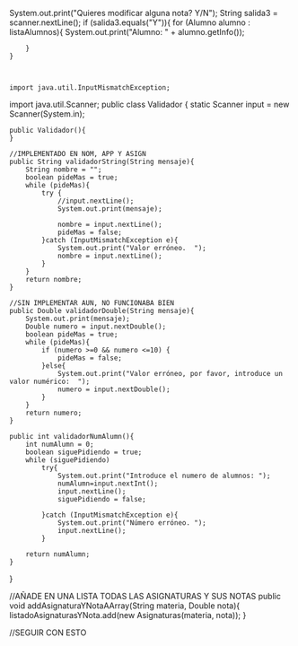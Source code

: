  System.out.print("Quieres modificar alguna nota? Y/N");
    String salida3 = scanner.nextLine();
    if (salida3.equals("Y")){
        for (Alumno alumno : listaAlumnos){
            System.out.print("Alumno: " + alumno.getInfo());
            

        }
    }



    import java.util.InputMismatchException;
import java.util.Scanner;
public class Validador {
    static Scanner input = new Scanner(System.in);
    
    public Validador(){
    }
    
    //IMPLEMENTADO EN NOM, APP Y ASIGN
    public String validadorString(String mensaje){
        String nombre = "";
        boolean pideMas = true;
        while (pideMas){
            try {
                //input.nextLine();
                System.out.print(mensaje);

                nombre = input.nextLine();
                pideMas = false;
            }catch (InputMismatchException e){
                System.out.print("Valor erróneo.  ");
                nombre = input.nextLine();
            }
        }
        return nombre;
    }

    //SIN IMPLEMENTAR AUN, NO FUNCIONABA BIEN
    public Double validadorDouble(String mensaje){
        System.out.print(mensaje);
        Double numero = input.nextDouble();
        boolean pideMas = true;
        while (pideMas){
            if (numero >=0 && numero <=10) {
                pideMas = false;
            }else{
                System.out.print("Valor erróneo, por favor, introduce un valor numérico:  ");
                numero = input.nextDouble();
            }
        }
        return numero;
    }

    public int validadorNumAlumn(){
        int numAlumn = 0;
        boolean siguePidiendo = true;
        while (siguePidiendo)
            try{
                System.out.print("Introduce el numero de alumnos: ");
                numAlumn=input.nextInt();
                input.nextLine();
                siguePidiendo = false;

            }catch (InputMismatchException e){
                System.out.print("Número erróneo. ");
                input.nextLine();
            }

        return numAlumn;
    }
}


//AÑADE EN UNA LISTA TODAS LAS ASIGNATURAS Y SUS NOTAS
    public void addAsignaturaYNotaAArray(String materia, Double nota){
        listadoAsignaturasYNota.add(new Asignaturas(materia, nota));
    }


//SEGUIR CON ESTO